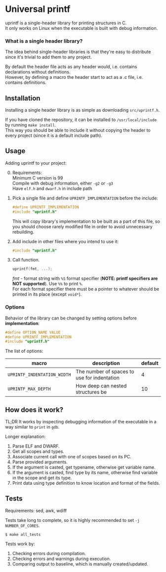# Universal printf

uprintf is a single-header library for printing structures in C. \
It only works on Linux when the executable is built with debug information.

### What is a single header library?

The idea behind single-header libraries is that they're easy to distribute since it's trivial to add them to any project.

By default the header file acts as any header would, i.e. contains declarations without definitions. \
However, by defining a macro the header start to act as a .c file, i.e. contains definitions.

## Installation

Installing a single header library is as simple as downloading `src/uprintf.h`.

If you have cloned the repository, it can be installed to `/usr/local/include` by running `make install`. \
This way you should be able to include it without copying the header to every project (since it is a default include path).

## Usage


Adding uprintf to your project:

0. Requirements: \
    Minimum C version is 99 \
    Compile with debug information, either `-g2` or `-g3` \
    Have `elf.h` and `dwarf.h` in include path

1. Pick a single file and define `UPRINTF_IMPLEMENTATION` before the include:
    ```c
    #define UPRINTF_IMPLEMENTATION
    #include "uprintf.h"
    ```
    This will copy library's implementation to be built as a part of this file, so you should choose rarely modified file in order to avoid unnecessary rebuilding.

2. Add include in other files where you intend to use it:
    ```c
    #include "uprintf.h"
    ```

3. Call function.
    ```c
    uprintf(fmt, ...);
    ```
    *fmt* - format string with `%S` format specifier (**NOTE: printf specifiers are NOT supported**). Use `%%` to print `%`. \
    For each format specifier there must be a pointer to whatever should be printed in its place (except `void*`).

### Options

Behavior of the library can be changed by setting options before **implementation**:

```c
#define OPTION_NAME VALUE
#define UPRINTF_IMPLEMENTATION
#include "uprintf.h"
```

The list of options:

macro |  description | default
-|-|-
`UPRINTF_INDENTATION_WIDTH` | The number of spaces to use for indentation | 4
`UPRINTF_MAX_DEPTH` | How deep can nested structures be | 10

## How does it work?

TL;DR It works by inspecting debugging information of the executable in a way similar to `print` in `gdb`.

Longer explanation:
1. Parse ELF and DWARF.
2. Get all scopes and types.
3. Associate current call with one of scopes based on its PC.
4. Parse provided arguments.
5. If the argument is casted, get typename, otherwise get variable name.
6. If the argument is casted, find type by its name, otherwise find variable in the scope and get its type.
7. Print data using type definition to know location and format of the fields.

## Tests

Requirements: sed, awk, wdiff

Tests take long to complete, so it is highly recommended to set `-j NUMBER_OF_CORES`.

```console
$ make all_tests
```

Tests work by:
1. Checking errors during compilation.
2. Checking errors and warnings during execution.
3. Comparing output to baseline, which is manually created/updated.

